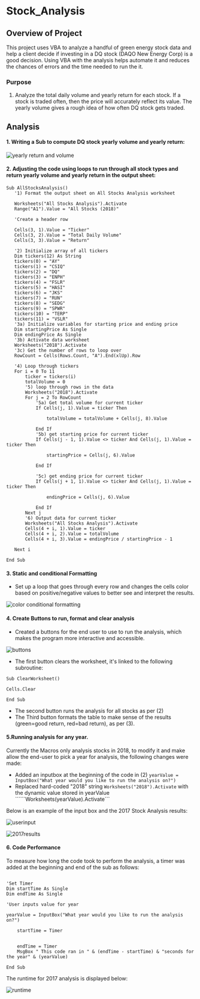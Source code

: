 # Stock_Analysis

## Overview of Project
This project uses VBA to analyze a handful of green energy stock data and help a client decide if investing in a DQ stock (DAQO New Energy Corp) is a good decision.
Using VBA with the analysis helps automate it and reduces the chances of errors and the time needed to run the it. 

### Purpose
1. Analyze the total daily volume and yearly return for each stock. If a stock is traded often, then the price will accurately reflect its value. The yearly volume gives a rough idea of how often DQ stock gets traded. 


## Analysis
#### 1. Writing a Sub to compute DQ stock yearly volume and yearly return: 

![yearly return and volume](https://user-images.githubusercontent.com/79415699/109164731-c0be9c00-7748-11eb-8f38-d62330e281da.JPG)

#### 2. Adjusting the code using loops to run through all stock types and return yearly volume and yearly return in the output sheet:

```
Sub AllStocksAnalysis()
   '1) Format the output sheet on All Stocks Analysis worksheet
   
   Worksheets("All Stocks Analysis").Activate
   Range("A1").Value = "All Stocks (2018)"
   
   'Create a header row
   
   Cells(3, 1).Value = "Ticker"
   Cells(3, 2).Value = "Total Daily Volume"
   Cells(3, 3).Value = "Return"

   '2) Initialize array of all tickers
   Dim tickers(12) As String
   tickers(0) = "AY"
   tickers(1) = "CSIQ"
   tickers(2) = "DQ"
   tickers(3) = "ENPH"
   tickers(4) = "FSLR"
   tickers(5) = "HASI"
   tickers(6) = "JKS"
   tickers(7) = "RUN"
   tickers(8) = "SEDG"
   tickers(9) = "SPWR"
   tickers(10) = "TERP"
   tickers(11) = "VSLR"
   '3a) Initialize variables for starting price and ending price
   Dim startingPrice As Single
   Dim endingPrice As Single
   '3b) Activate data worksheet
   Worksheets("2018").Activate
   '3c) Get the number of rows to loop over
   RowCount = Cells(Rows.Count, "A").End(xlUp).Row

   '4) Loop through tickers
   For i = 0 To 11
       ticker = tickers(i)
       totalVolume = 0
       '5) loop through rows in the data
       Worksheets("2018").Activate
       For j = 2 To RowCount
           '5a) Get total volume for current ticker
           If Cells(j, 1).Value = ticker Then

               totalVolume = totalVolume + Cells(j, 8).Value

           End If
           '5b) get starting price for current ticker
           If Cells(j - 1, 1).Value <> ticker And Cells(j, 1).Value = ticker Then

               startingPrice = Cells(j, 6).Value

           End If

           '5c) get ending price for current ticker
           If Cells(j + 1, 1).Value <> ticker And Cells(j, 1).Value = ticker Then

               endingPrice = Cells(j, 6).Value

           End If
       Next j
       '6) Output data for current ticker
       Worksheets("All Stocks Analysis").Activate
       Cells(4 + i, 1).Value = ticker
       Cells(4 + i, 2).Value = totalVolume
       Cells(4 + i, 3).Value = endingPrice / startingPrice - 1

   Next i

End Sub
```

#### 3. Static and conditional Formatting
* Set up a loop that goes through every row and changes the cells color based on positive/negative values to better see and interpret the results. 

![color conditional formatting](https://user-images.githubusercontent.com/79415699/109344764-2f7d2180-783d-11eb-8065-f6e69301b073.JPG)

#### 4. Create Buttons to run, format and clear analysis
* Created a buttons for the end user to use to run the analysis, which makes the program more interactive and accessible. 

![buttons](https://user-images.githubusercontent.com/79415699/109347149-acf66100-7840-11eb-8bc6-a2b6798c83fa.JPG)

* The first button clears the worksheet, it's linked to the following subroutine:
```
Sub ClearWorksheet()

Cells.Clear

End Sub
```
* The second button runs the analysis for all stocks as per (2)
* The Third button formats the table to make sense of the results (green=good return, red=bad return), as per (3).

#### 5.Running analysis for any year.
Currently the Macros only analysis stocks in 2018, to modify it and make allow the end-user to pick a year for analysis, the following changes were made:
* Added an inputbox at the beginning of the code in (2)
```yearValue = InputBox("What year would you like to run the analysis on?")```
* Replaced hard-coded "2018" string ```Worksheets("2018").Activate``` with the dynamic value stored in yearValue ``````Worksheets(yearValue).Activate```

Below is an example of the input box and the 2017 Stock Analysis results:

![userinput](https://user-images.githubusercontent.com/79415699/109350488-8f77c600-7845-11eb-9d48-ad92276fe9f1.JPG)

![2017results](https://user-images.githubusercontent.com/79415699/109350494-91418980-7845-11eb-9d72-5f1dd72fe0a9.JPG)

#### 6. Code Performance
To measure how long the code took to perform the analysis, a timer was added at the beginning and end of the sub as follows:

```Sub AllStocksAnalysis()

'Set Timer
Dim startTime As Single
Dim endTime As Single

'User inputs value for year

yearValue = InputBox("What year would you like to run the analysis on?")

    startTime = Timer
```
 
```Next i

    endTime = Timer
    MsgBox " This code ran in " & (endTime - startTime) & "seconds for the year" & (yearValue)
    
End Sub
```
The runtime for 2017 analysis is displayed below:

![runtime](https://user-images.githubusercontent.com/79415699/109351576-7ec84f80-7847-11eb-8989-067a72237bcf.JPG)
